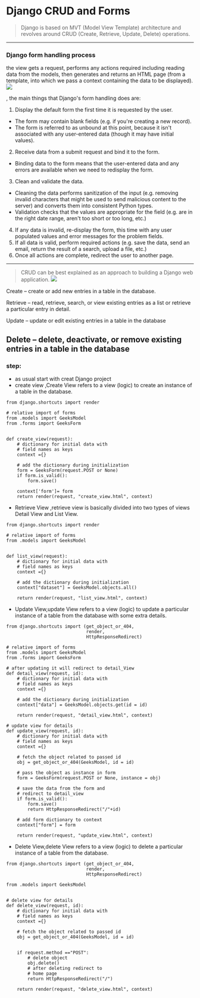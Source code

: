 # Django CRUD and Forms

>  Django is based on MVT (Model View Template) architecture and revolves around CRUD (Create, Retrieve, Update, Delete) operations. 
----
### Django form handling process

the view gets a request, performs any actions required including reading data from the models, then generates and returns an HTML page (from a template, into which we pass a context containing the data to be displayed). 
![](https://developer.mozilla.org/en-US/docs/Learn/Server-side/Django/Forms/form_handling_-_standard.png)


, the main things that Django's form handling does are:

1. Display the default form the first time it is requested by the user.
* The form may contain blank fields (e.g. if you're creating a new record).
* The form is referred to as unbound at this point, because it isn't associated with any user-entered data (though it may have initial values).
2. Receive data from a submit request and bind it to the form.
* Binding data to the form means that the user-entered data and any errors are available when we need to redisplay the form.
3. Clean and validate the data.
* Cleaning the data performs sanitization of the input (e.g. removing invalid characters that might be used to send malicious content to the server) and converts them into consistent Python types.
* Validation checks that the values are appropriate for the field (e.g. are in the right date range, aren't too short or too long, etc.)
4. If any data is invalid, re-display the form, this time with any user populated values and error messages for the problem fields.
5. If all data is valid, perform required actions (e.g. save the data, send an email, return the result of a search, upload a file, etc.)
6. Once all actions are complete, redirect the user to another page.
----
>CRUD can be best explained as an approach to building a Django web application.
![](https://media.geeksforgeeks.org/wp-content/uploads/20200114185631/Untitled-Diagram-316-1024x630.jpg)

Create – create or add new entries in a table in the database. 

Retrieve – read, retrieve, search, or view existing entries as a list or retrieve a particular entry in detail.

Update – update or edit existing entries in a table in the database 

Delete – delete, deactivate, or remove existing entries in a table in the database
----
### step:
* as usual start with creat Django project
* create view ,Create View refers to a view (logic) to create an instance of a table in the database.
```
from django.shortcuts import render
 
# relative import of forms
from .models import GeeksModel
from .forms import GeeksForm
 
 
def create_view(request):
    # dictionary for initial data with
    # field names as keys
    context ={}
 
    # add the dictionary during initialization
    form = GeeksForm(request.POST or None)
    if form.is_valid():
        form.save()
         
    context['form']= form
    return render(request, "create_view.html", context)
```
* Retrieve View ,retrieve view is basically divided into two types of views Detail View and List View. 
```
from django.shortcuts import render
 
# relative import of forms
from .models import GeeksModel
 
 
def list_view(request):
    # dictionary for initial data with
    # field names as keys
    context ={}
 
    # add the dictionary during initialization
    context["dataset"] = GeeksModel.objects.all()
         
    return render(request, "list_view.html", context)
```

* Update View,update View refers to a view (logic) to update a particular instance of a table from the database with some extra details. 
```
from django.shortcuts import (get_object_or_404,
                              render,
                              HttpResponseRedirect)
 
# relative import of forms
from .models import GeeksModel
from .forms import GeeksForm
 
# after updating it will redirect to detail_View
def detail_view(request, id):
    # dictionary for initial data with
    # field names as keys
    context ={}
  
    # add the dictionary during initialization
    context["data"] = GeeksModel.objects.get(id = id)
          
    return render(request, "detail_view.html", context)
 
# update view for details
def update_view(request, id):
    # dictionary for initial data with
    # field names as keys
    context ={}
 
    # fetch the object related to passed id
    obj = get_object_or_404(GeeksModel, id = id)
 
    # pass the object as instance in form
    form = GeeksForm(request.POST or None, instance = obj)
 
    # save the data from the form and
    # redirect to detail_view
    if form.is_valid():
        form.save()
        return HttpResponseRedirect("/"+id)
 
    # add form dictionary to context
    context["form"] = form
 
    return render(request, "update_view.html", context)
```

* Delete View,delete View refers to a view (logic) to delete a particular instance of a table from the database. 
```
from django.shortcuts import (get_object_or_404,
                              render,
                              HttpResponseRedirect)
 
from .models import GeeksModel
 
 
# delete view for details
def delete_view(request, id):
    # dictionary for initial data with
    # field names as keys
    context ={}
 
    # fetch the object related to passed id
    obj = get_object_or_404(GeeksModel, id = id)
 
 
    if request.method =="POST":
        # delete object
        obj.delete()
        # after deleting redirect to
        # home page
        return HttpResponseRedirect("/")
 
    return render(request, "delete_view.html", context)
```